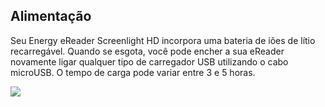 ## Alimentação

Seu Energy eReader Screenlight HD incorpora uma bateria de iões de lítio recarregável. Quando se esgota, você pode encher a sua eReader novamente ligar qualquer tipo de carregador USB utilizando o cabo microUSB. O tempo de carga pode variar entre 3 e 5 horas.

![](http://static.energysistem.com/images/manuals/39225/56937434ba471.jpg)

